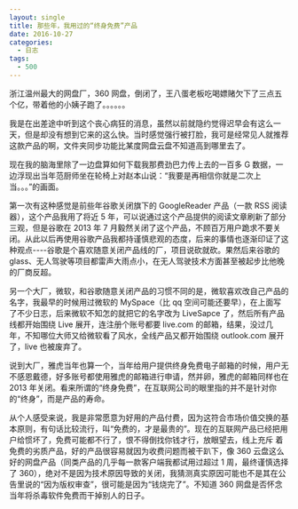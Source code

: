 ```yaml
---
layout: single
title: 那些年，我用过的“终身免费”产品
date: 2016-10-27
categories:
  - 日志
tags:
  - 500
---
```


浙江温州最大的网盘厂，360 网盘，倒闭了，王八蛋老板吃喝嫖赌欠下了三点五个亿，带着他的小姨子跑了。。。。。。

我是在出差途中听到这个丧心病狂的消息，虽然以前就隐约觉得迟早会有这么一天，但是却没有想到它来的这么快。当时感觉强行被打脸，我可是经常见人就推荐这款产品的啊，文件夹同步功能比某度网盘云盘不知道高到哪里去了。

现在我的脑海里除了一边盘算如何下载我那费劲巴力传上去的一百多 G 数据，一边浮现出当年范厨师坐在轮椅上对赵本山说：“我要是再相信你就是二次上当。。。”的画面。

第一次有这种感觉是前些年谷歌关闭旗下的 GoogleReader 产品（一款 RSS 阅读器），这个产品我用了将近 5 年，可以说通过这个产品提供的阅读文章刷新了部分三观，但是谷歌在 2013 年 7 月毅然关闭了这个产品，不顾百万用户跪求不要关闭。从此以后再使用谷歌产品我都持谨慎悲观的态度，后来的事情也逐渐印证了这种观点----谷歌是个喜欢随意关闭产品线的厂，项目说砍就砍。果然后来谷歌的 glass、无人驾驶等项目都雷声大雨点小，在无人驾驶技术方面甚至被起步比他晚的厂商反超。

另一个大厂，微软，和谷歌随意关闭产品的习惯不同的是，微软喜欢改自己产品的名字，我最早的时候用过微软的 MySpace（比 qq 空间可能还要早），在上面写了不少日志，后来微软不知怎的就把它的名字改为 LiveSapce 了，然后所有产品线都开始围绕 Live 展开，连注册个账号都要 live.com 的邮箱，结果，没过几年，不知哪位大师又给微软看了风水，全线产品又都开始围绕 outlook.com 展开了，live 也被废弃了。

说到大厂，雅虎当年也算一个，当年给用户提供终身免费电子邮箱的时候，用户无不感恩戴德，好多账号都使用雅虎的邮箱进行申请，然并卵，雅虎的邮箱同样也在 2013 年关闭。看来所谓的“终身免费”，在互联网公司的眼里指的并不是针对你的“终身”，而是产品的寿命。

从个人感受来说，我是非常愿意为好用的产品付费，因为这符合市场价值交换的基本原则，有句话比较流行，叫“免费的，才是最贵的”。现在的互联网产品已经把用户给惯坏了，免费可能都不行了，恨不得倒找你钱才行，放眼望去，线上充斥 着免费的劣质产品，好的产品很容易就因为收费问题而被干趴下，像 360 云盘这么好的网盘产品（同类产品的几乎每一款客户端我都试用过超过 1 周，最终谨慎选择了 360），绝对不是因为技术原因导致的关闭，我猜测真实原因可能也不是其在公告里说的“因为版权审查”，很可能是因为“钱烧完了”。不知道 360 网盘是否怀念当年将杀毒软件免费而干掉别人的日子。
